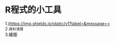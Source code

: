# R程式的小工具
1.[(https://img.shields.io/static/v1?label=<LABEL>&message=<](https://img.shields.io/badge/-匯入資料-blue)  
2.`資料清理`  
3.繪圖
